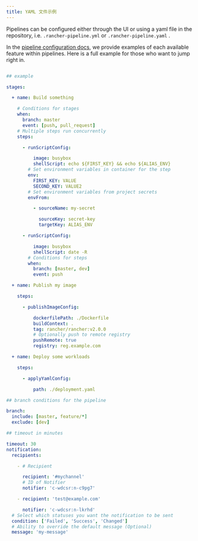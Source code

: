 ```yaml
---
title: YAML 文件示例
---
```


Pipelines can be configured either through the UI or using a yaml file in the repository, i.e. `.rancher-pipeline.yml` or `.rancher-pipeline.yaml` .

In the [pipeline configuration docs](), we provide examples of each available feature within pipelines. Here is a full example for those who want to jump right in.

``` yaml

## example

stages:

  + name: Build something

    # Conditions for stages
    when:
      branch: master
      event: [push, pull_request]
    # Multiple steps run concurrently
    steps:

      - runScriptConfig:

          image: busybox
          shellScript: echo ${FIRST_KEY} && echo ${ALIAS_ENV}
        # Set environment variables in container for the step
        env:
          FIRST_KEY: VALUE
          SECOND_KEY: VALUE2
        # Set environment variables from project secrets
        envFrom:

          - sourceName: my-secret

            sourceKey: secret-key
            targetKey: ALIAS_ENV

      - runScriptConfig:

          image: busybox
          shellScript: date -R
        # Conditions for steps
        when:
          branch: [master, dev]
          event: push

  + name: Publish my image

    steps:

      - publishImageConfig:

          dockerfilePath: ./Dockerfile
          buildContext: .
          tag: rancher/rancher:v2.0.0
          # Optionally push to remote registry
          pushRemote: true
          registry: reg.example.com

  + name: Deploy some workloads

    steps:

      - applyYamlConfig:

          path: ./deployment.yaml

## branch conditions for the pipeline

branch:
  include: [master, feature/*]
  exclude: [dev]

## timeout in minutes

timeout: 30
notification:
  recipients:

    - # Recipient

      recipient: '#mychannel'
      # ID of Notifier
      notifier: 'c-wdcsr:n-c9pg7'

    - recipient: 'test@example.com'

      notifier: 'c-wdcsr:n-lkrhd'
  # Select which statuses you want the notification to be sent
  condition: ['Failed', 'Success', 'Changed']
  # Ability to override the default message (Optional)
  message: 'my-message'
```

